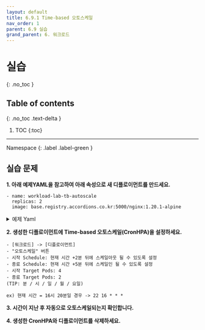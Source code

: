 ```yaml
---
layout: default
title: 6.9.1 Time-based 오토스케일
nav_order: 1
parent: 6.9 실습
grand_parent: 6. 워크로드
---
```


# 실습
{: .no_toc }

## Table of contents
{: .no_toc .text-delta }

1. TOC
{:toc}

---

<div class="code-example" markdown="1">
Namespace
{: .label .label-green }
</div>

## 실습 문제

**1. 아래 예제YAML을 참고하여 아래 속성으로 새 디플로이먼트를 만드세요.**

```
- name: workload-lab-tb-autoscale
  replicas: 2
  image: base.registry.accordions.co.kr:5000/nginx:1.20.1-alpine
```

<details>
<summary>예제 Yaml</summary>
  
{% highlight yaml %}
---
apiVersion: apps/v1
kind: Deployment
metadata:
  name: nginx
  labels:
    app: nginx
spec:
  replicas: 1
  selector:
    matchLabels:
      app: nginx
  template:
    metadata:
      labels:
        app: nginx
    spec:
      containers:
      - name: nginx
        image: base.registry.accordions.co.kr:5000/nginx:1.20.1-alpine
        ports:
        - containerPort: 80

{% endhighlight %}
   
</details>

**2. 생성한 디플로이먼트에 Time-based 오토스케일(CronHPA)을 설정하세요.**

```
- [워크로드] -> [디플로이먼트]
- "오토스케일" 버튼
- 시작 Schedule: 현재 시간 +2분 뒤에 스케일아웃 될 수 있도록 설정
- 종료 Schedule: 현재 시간 +5분 뒤에 스케일인 될 수 있도록 설정
- 시작 Target Pods: 4
- 종료 Target Pods: 2
(TIP: 분 / 시 / 일 / 월 / 요일)

ex) 현재 시간 = 16시 20분일 경우 -> 22 16 * * *
```

**3. 시간이 지난 후 자동으로 오토스케일되는지 확인합니다.**

**4. 생성한 CronHPA와 디플로이먼트를 삭제하세요.**